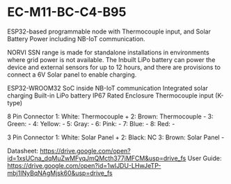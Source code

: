 # EC-M11-BC-C4-B95
ESP32-based programmable node with Thermocouple input, and Solar Battery Power including NB-IoT communication.

NORVI SSN range is made for standalone installations in environments where grid power is not available. 
The Inbuilt LiPo battery can power the device and external sensors for up to 12 hours, and there are provisions to connect a 6V Solar panel to enable charging. 

ESP32-WROOM32 SoC inside
NB-IoT communication
Integrated solar charging
Built-in LiPo battery
IP67 Rated Enclosure
Thermocouple input (K-type)

8 Pin Connector
1:   White:   Thermocouple +
2:   Brown:   Thermocouple -
3:   Green:   -
4:   Yellow:  -
5:   Gray:    -
6:   Pink:    -
7:   Blue:    -
8:   Red:     -

3 Pin Connector
1:   White:   Solar Panel +
2:   Black:   NC
3:   Brown:   Solar Panel -

Datasheet:   https://drive.google.com/open?id=1xsUCna_dqMuZwMFyqJmQMcth377jMFCM&usp=drive_fs
User Guide:  https://drive.google.com/open?id=1wIJDU-LHwJeTP-mbj1INyBqNAgMjsk60&usp=drive_fs
